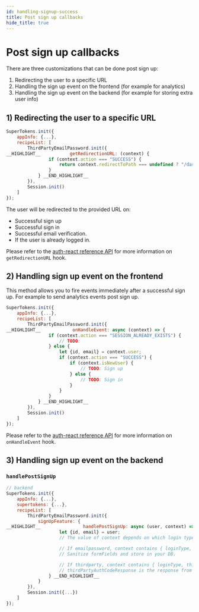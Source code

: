 ```yaml
---
id: handling-signup-success
title: Post sign up callbacks
hide_title: true
---
```


# Post sign up callbacks

There are three customizations that can be done post sign up:
1) Redirecting the user to a specific URL
2) Handling the sign up event on the frontend (for example for analytics)
3) Handling the sign up event on the backend (for example for storing extra user info)

## 1)  Redirecting the user to a specific URL

<!--DOCUSAURUS_CODE_TABS-->
<!--ReactJS-->
```js
SuperTokens.init({
    appInfo: {...},
    recipeList: [
        ThirdPartyEmailPassword.init({
__HIGHLIGHT__           getRedirectionURL: (context) {
                if (context.action === "SUCCESS") {
                    return context.redirectToPath === undefined ? "/dashboard" : context.redirectToPath;
                }
            } __END_HIGHLIGHT__
        }),
        Session.init()
    ]
});
```
<!--END_DOCUSAURUS_CODE_TABS-->

The user will be redirected to the provided URL on:
- Successful sign up
- Successful sign in
- Successful email verification.
- If the user is already logged in.


Please refer to the <a href="/docs/auth-react/emailpassword/callbacks#getredirectionurl" target="_blank">auth-react reference API</a> for more information on `getRedirectionURL` hook.

## 2) Handling sign up event on the frontend

This method allows you to fire events immediately after a successful sign up. For example to send analytics events post sign up.

<!--DOCUSAURUS_CODE_TABS-->
<!--ReactJS-->
```js
SuperTokens.init({
    appInfo: {...},
    recipeList: [
        ThirdPartyEmailPassword.init({
__HIGHLIGHT__            onHandleEvent: async (context) => {
                if (context.action === "SESSION_ALREADY_EXISTS") {
                    // TODO:
                } else {
                    let {id, email} = context.user;
                    if (context.action === "SUCCESS") {
                        if (context.isNewUser) {
                            // TODO: Sign up
                        } else {
                            // TODO: Sign in
                        }
                    }
                }
            } __END_HIGHLIGHT__
        }),
        Session.init()
    ]
});
```
<!--END_DOCUSAURUS_CODE_TABS-->

Please refer to the <a href="/docs/auth-react/emailpassword/callbacks#onhandleevent" target="_blank">auth-react reference API</a> for more information on `onHandleEvent` hook.



## 3) Handling sign up event on the backend

### `handlePostSignUp`

<!--DOCUSAURUS_CODE_TABS-->
<!--NodeJS-->
```js
// backend
SuperTokens.init({
    appInfo: {...},
    supertokens: {...},
    recipeList: [
        ThirdPartyEmailPassword.init({
            signUpFeature: {
__HIGHLIGHT__                handlePostSignUp: async (user, context) => {
                    let {id, email} = user;
                    // The value of context depends on which login type (emailpassword/thirdparty) the user used to sign-up

                    // If emailpassword, context contains { loginType, formFields }.
                    // Sanitize formFields and store in your DB.

                    // If thirdparty, context contains { loginType, thirdPartyAuthCodeResponse }. 
                    // thirdPartyAuthCodeResponse is the response from the provider POST /token API.
                } __END_HIGHLIGHT__
            } 
        }),
        Session.init({...})
    ]
});
```
<!--END_DOCUSAURUS_CODE_TABS-->